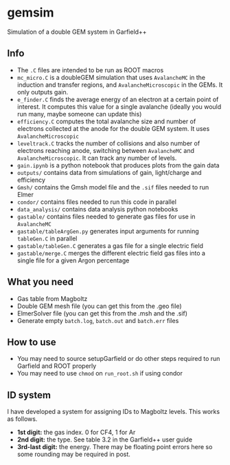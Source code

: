 # gemsim
Simulation of a double GEM system in Garfield++

## Info

- The `.C` files are intended to be run as ROOT macros
- `mc_micro.C` is a doubleGEM simulation that uses `AvalancheMC` in the induction and transfer regions, and `AvalancheMicroscopic` in the GEMs. It only outputs gain.
- `e_finder.C` finds the average energy of an electron at a certain point of interest. It computes this value for a single avalanche (ideally you would run many, maybe someone can update this)
- `efficiency.C` computes the total avalanche size and number of electrons collected at the anode for the double GEM system. It uses `AvalancheMicroscopic`
- `leveltrack.C` tracks the number of collisions and also number of electrons reaching anode, switching between `AvalancheMC` and `AvalancheMicroscopic`. It can track any number of levels.
- `gain.ipynb` is a python notebook that produces plots from the gain data
- `outputs/` contains data from simulations of gain, light/charge and efficiency
- `Gmsh/` contains the Gmsh model file and the `.sif` files needed to run Elmer 
- `condor/` contains files needed to run this code in parallel
- `data_analysis/` contains data analysis python notebooks
- `gastable/` contains files needed to generate gas files for use in `AvalancheMC`
- `gastable/tableArgGen.py` generates input arguments for running `tableGen.C` in parallel
- `gastable/tableGen.C` generates a gas file for a single electric field
- `gastable/merge.C` merges the different electric field gas files into a single file for a given Argon percentage


## What you need

- Gas table from Magboltz
- Double GEM mesh file (you can get this from the .geo file)
- ElmerSolver file (you can get this from the .msh and the .sif)
- Generate empty `batch.log`, `batch.out` and `batch.err` files

## How to use

- You may need to source setupGarfield or do other steps required to run Garfield and ROOT properly
- You may need to use `chmod` on `run_root.sh` if using condor

## ID system

I have developed a system for assigning IDs to Magboltz levels. This works as follows.

- **1st digit:** the gas index. 0 for CF4, 1 for Ar
- **2nd digit:** the type. See table 3.2 in the Garfield++ user guide
- **3rd-last digit:** the energy. There may be floating point errors here so some rounding may be required in post.
 
